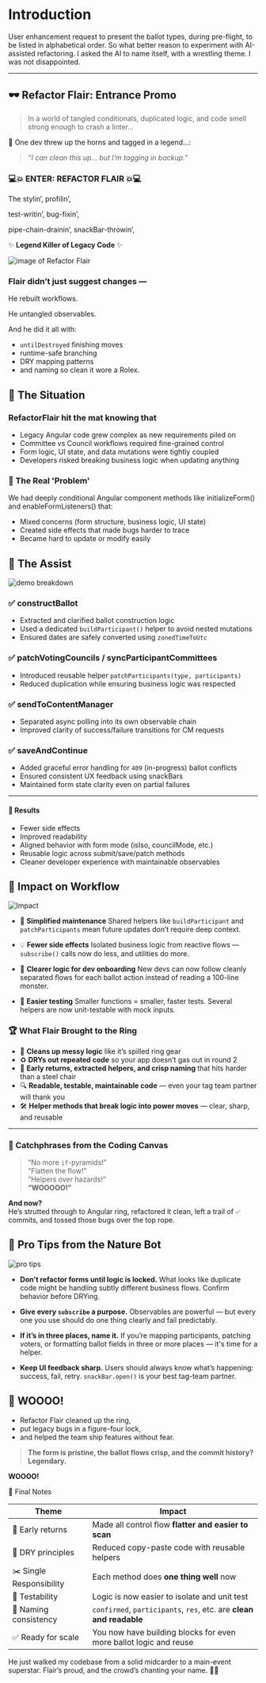# Introduction

User enhancement request to present the ballot types, during pre-flight, to be listed in alphabetical order. So what better reason to experiment with AI-assisted refactoring. I asked the AI to name itself, with a wrestling theme. I was not disappointed.

---

## 🕶️ Refactor Flair: Entrance Promo

> In a world of tangled conditionals, duplicated logic, and code smell strong enough to crash a linter...

🌟 One dev threw up the horns and tagged in a legend...:

> _“I can clean this up… but I’m tagging in backup.”_

### 💻💥 ENTER: REFACTOR FLAIR 💥💻

The stylin’, profilin’,

test-writin’, bug-fixin’,

pipe-chain-drainin’, snackBar-throwin’,

✨ **Legend Killer of Legacy Code** ✨

![image of Refactor Flair](<./image%20(1).png>)

### Flair didn’t just suggest changes —

He rebuilt workflows.

He untangled observables.

And he did it all with:

- `untilDestroyed` finishing moves
- runtime-safe branching
- DRY mapping patterns
- and naming so clean it wore a Rolex.

## 🎯 The Situation

### RefactorFlair hit the mat knowing that

- Legacy Angular code grew complex as new requirements piled on
- Committee vs Council workflows required fine-grained control
- Form logic, UI state, and data mutations were tightly coupled
- Developers risked breaking business logic when updating anything

### 🔧 The Real 'Problem'

We had deeply conditional Angular component methods like initializeForm() and enableFormListeners() that:

- Mixed concerns (form structure, business logic, UI state)
- Created side effects that made bugs harder to trace
- Became hard to update or modify easily

## 💪 The Assist

![demo breakdown](./secondAssist.png)

### ✅ **constructBallot**

- Extracted and clarified ballot construction logic
- Used a dedicated `buildParticipant()` helper to avoid nested mutations
- Ensured dates are safely converted using `zonedTimeToUtc`

### ✅ **patchVotingCouncils / syncParticipantCommittees**

- Introduced reusable helper `patchParticipants(type, participants)`
- Reduced duplication while ensuring business logic was respected

### ✅ **sendToContentManager**

- Separated async polling into its own observable chain
- Improved clarity of success/failure transitions for CM requests

### ✅ **saveAndContinue**

- Added graceful error handling for `409` (in-progress) ballot conflicts
- Ensured consistent UX feedback using snackBars
- Maintained form state clarity even on partial failures

---

#### 🧼 Results

- Fewer side effects
- Improved readability
- Aligned behavior with form mode (isIso, councilMode, etc.)
- Reusable logic across submit/save/patch methods
- Cleaner developer experience with maintainable observables

## 🔄 Impact on Workflow

![Impact](./secondImpact.png)

- 🔧 **Simplified maintenance**
  Shared helpers like `buildParticipant` and `patchParticipants` mean future updates don’t require deep context.

- 💡 **Fewer side effects**
  Isolated business logic from reactive flows — `subscribe()` calls now do less, and utilities do more.

- 🎯 **Clearer logic for dev onboarding**
  New devs can now follow cleanly separated flows for each ballot action instead of reading a 100-line monster.

- 🧪 **Easier testing**
  Smaller functions = smaller, faster tests. Several helpers are now unit-testable with mock inputs.

### 🏆 What Flair Brought to the Ring

- 💅 **Cleans up messy logic** like it’s spilled ring gear
- ♻️ **DRYs out repeated code** so your app doesn’t gas out in round 2
- 🎯 **Early returns, extracted helpers, and crisp naming** that hits harder than a steel chair
- 🔍 **Readable, testable, maintainable code** — even your tag team partner will thank you
- 🛠️ **Helper methods that break logic into power moves** — clear, sharp, and reusable

---

### 🧼 Catchphrases from the Coding Canvas

> “No more `if`-pyramids!”\
> “Flatten the flow!”\
> “Helpers over hazards!”\
> **“WOOOOO!”**

**And now?**\
He’s strutted through to Angular ring, refactored it clean, left a trail of `✅` commits, and tossed those bugs over the top rope.

## 💼 Pro Tips from the Nature Bot

![pro tips](./thirdProTips.png)

- **Don't refactor forms until logic is locked.**
  What looks like duplicate code might be handling subtly different business flows. Confirm behavior before DRYing.

- **Give every `subscribe` a purpose.**
  Observables are powerful — but every one you use should do one thing clearly and fail predictably.

- **If it’s in three places, name it.**
  If you’re mapping participants, patching voters, or formatting ballot fields in three or more places — it's time for a helper.

- **Keep UI feedback sharp.**
  Users should always know what’s happening: success, fail, retry. `snackBar.open()` is your best tag-team partner.

## 🎤 WOOOO!

- Refactor Flair cleaned up the ring,
- put legacy bugs in a figure-four lock,
- and helped the team ship features without fear.

> **The form is pristine, the ballot flows crisp, and the commit history? Legendary.**

**WOOOO!**

🏁 Final Notes

| Theme                    | Impact                                                              |
| ------------------------ | ------------------------------------------------------------------- |
| 🧠 Early returns         | Made all control flow **flatter and easier to scan**                |
| 🔁 DRY principles        | Reduced copy-paste code with reusable helpers                       |
| ✂️ Single Responsibility | Each method does **one thing well** now                             |
| 🧪 Testability           | Logic is now easier to isolate and unit test                        |
| 💅 Naming consistency    | `confirmed`, `participants`, `res`, etc. are **clean and readable** |
| ✅ Ready for scale       | You now have building blocks for even more ballot logic and reuse   |

He just walked my codebase from a solid midcarder to a main-event superstar. Flair’s proud, and the crowd’s chanting your name. 💯🔥

